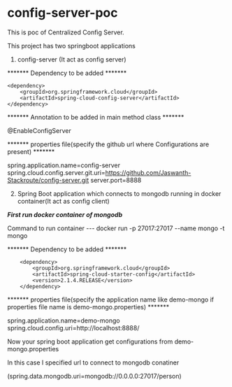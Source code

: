 # config-server-poc

This is poc of Centralized Config Server.

This project has two springboot applications

1. config-server (It act as config server)

******* Dependency to be added *******

	<dependency>
		<groupId>org.springframework.cloud</groupId>
		<artifactId>spring-cloud-config-server</artifactId>
	</dependency>
  
******* Annotation to be added in main method class *******

@EnableConfigServer

******* properties file(specify the github url where Configurations are present) *******

spring.application.name=config-server
spring.cloud.config.server.git.uri=https://github.com/Jaswanth-Stackroute/config-server.git
server.port=8888

2. Spring Boot application which connects to mongodb running in docker container(It act as config client)


 *******First run docker container of mongodb*******
 
 Command to run container --- 
               docker run -p 27017:27017 --name mongo -t mongo
 
******* Dependency to be added *******

<!-- https://mvnrepository.com/artifact/org.springframework.cloud/spring-cloud-starter-config -->
		<dependency>
			<groupId>org.springframework.cloud</groupId>
			<artifactId>spring-cloud-starter-config</artifactId>
			<version>2.1.4.RELEASE</version>
		</dependency>

******* properties file(specify the application name like demo-mongo if properties file name is demo-mongo.properties) *******

spring.application.name=demo-mongo
spring.cloud.config.uri=http://localhost:8888/

Now your spring boot application get configurations from demo-mongo.properties

In this case I specified url to connect to mongodb conatiner 

(spring.data.mongodb.uri=mongodb://0.0.0.0:27017/person)
